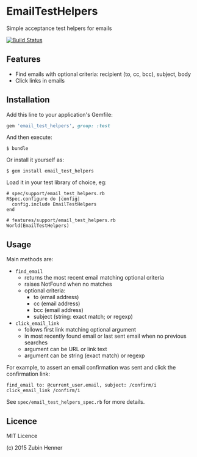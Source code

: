 # EmailTestHelpers

Simple acceptance test helpers for emails

[![Build Status](https://travis-ci.org/zubin/email_test_helpers.svg)](https://travis-ci.org/zubin/email_test_helpers)

## Features

* Find emails with optional criteria: recipient (to, cc, bcc), subject, body
* Click links in emails

## Installation

Add this line to your application's Gemfile:

```ruby
gem 'email_test_helpers', group: :test
```

And then execute:

    $ bundle

Or install it yourself as:

    $ gem install email_test_helpers

Load it in your test library of choice, eg:

    # spec/support/email_test_helpers.rb
    RSpec.configure do |config|
      config.include EmailTestHelpers
    end

    # features/support/email_test_helpers.rb
    World(EmailTestHelpers)

## Usage

Main methods are:

* `find_email`
  * returns the most recent email matching optional criteria
  * raises NotFound when no matches
  * optional criteria:
    * to (email address)
    * cc (email address)
    * bcc (email address)
    * subject (string: exact match; or regexp)
* `click_email_link`
  * follows first link matching optional argument
  * in most recently found email or last sent email when no previous searches
  * argument can be URL or link text
  * argument can be string (exact match) or regexp

For example, to assert an email confirmation was sent and click the confirmation link:

    find_email to: @current_user.email, subject: /confirm/i
    click_email_link /confirm/i

See `spec/email_test_helpers_spec.rb` for more details.

## Licence

MIT Licence

(c) 2015 Zubin Henner
